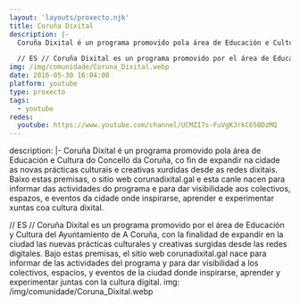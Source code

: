 ```yaml
---
layout: 'layouts/proxecto.njk'
title: Coruña Dixital
description: |-
  Coruña Dixital é un programa promovido pola área de Educación e Cultura do Concello da Coruña, co fin de expandir na cidade as novas prácticas culturais e creativas xurdidas desde as redes dixitais. Baixo estas premisas, o sitio web corunadixital.gal e esta canle nacen para informar das actividades do programa e para dar visibilidade aos colectivos, espazos, e eventos da cidade onde inspirarse, aprender e experimentar xuntas coa cultura dixital.

  // ES // Coruña Dixital es un programa promovido por el área de Educación y Cultura del Ayuntamiento de A Coruña, con la finalidad de expandir en la ciudad las nuevas prácticas culturales y creativas surgidas desde las redes digitales. Bajo estas premisas, el sitio web corunadixital.gal nace para informar de las actividades del programa y para dar visibilidad a los colectivos, espacios, y eventos de la ciudad donde inspirarse, aprender y experimentar juntas con la cultura digital.
img: /img/comunidade/Coruna_Dixital.webp
date: 2016-05-30 16:04:00
platform: youtube
type: proxecto
tags:
  - youtube
redes:
  youtube: https://www.youtube.com/channel/UCMZI7s-FuVgKJrkC65BDzMQ
---
```

description: |-
  Coruña Dixital é un programa promovido pola área de Educación e Cultura do Concello da Coruña, co fin de expandir na cidade as novas prácticas culturais e creativas xurdidas desde as redes dixitais. Baixo estas premisas, o sitio web corunadixital.gal e esta canle nacen para informar das actividades do programa e para dar visibilidade aos colectivos, espazos, e eventos da cidade onde inspirarse, aprender e experimentar xuntas coa cultura dixital.

  // ES // Coruña Dixital es un programa promovido por el área de Educación y Cultura del Ayuntamiento de A Coruña, con la finalidad de expandir en la ciudad las nuevas prácticas culturales y creativas surgidas desde las redes digitales. Bajo estas premisas, el sitio web corunadixital.gal nace para informar de las actividades del programa y para dar visibilidad a los colectivos, espacios, y eventos de la ciudad donde inspirarse, aprender y experimentar juntas con la cultura digital.
img: /img/comunidade/Coruna_Dixital.webp
